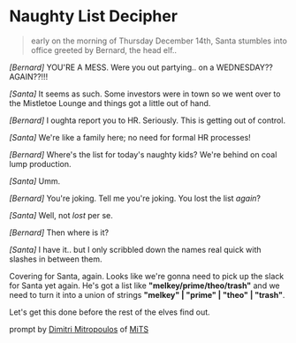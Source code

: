 # Naughty List Decipher

> early on the morning of Thursday December 14th, Santa stumbles into office greeted by Bernard, the head elf..

_[Bernard]_ YOU'RE A MESS. Were you out partying.. on a WEDNESDAY?? AGAIN??!!!

_[Santa]_ It seems as such. Some investors were in town so we went over to the Mistletoe Lounge and things got a little out of hand.

_[Bernard]_ I oughta report you to HR. Seriously. This is getting out of control.

_[Santa]_ We're like a family here; no need for formal HR processes!

_[Bernard]_ Where's the list for today's naughty kids? We're behind on coal lump production.

_[Santa]_ Umm.

_[Bernard]_ You're joking. Tell me you're joking. You lost the list _again_?

_[Santa]_ Well, not _lost_ per se.

_[Bernard]_ Then where is it?

_[Santa]_ I have it.. but I only scribbled down the names real quick with slashes in between them.

Covering for Santa, again.
Looks like we're gonna need to pick up the slack for Santa yet again. He's got a list like **"melkey/prime/theo/trash"** and we need to turn it into a union of strings **"melkey" | "prime" | "theo" | "trash"**.

Let's get this done before the rest of the elves find out.

prompt by [Dimitri Mitropoulos](https://github.com/dimitropoulos) of [MiTS](https://michigantypescript.com/)
